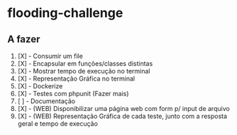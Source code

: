 # flooding-challenge

## A fazer

1) [X] - Consumir um file
2) [X] - Encapsular em funções/classes distintas
3) [X] - Mostrar tempo de execução no terminal
4) [X] - Representação Gráfica no terminal
5) [X] - Dockerize
6) [X] - Testes com phpunit (Fazer mais)
7) [ ] - Documentação
8) [X] - (WEB) Disponibilizar uma página web com form p/ input de arquivo
9) [X] - (WEB) Representação Gráfica de cada teste, junto com a resposta geral e tempo de execução
